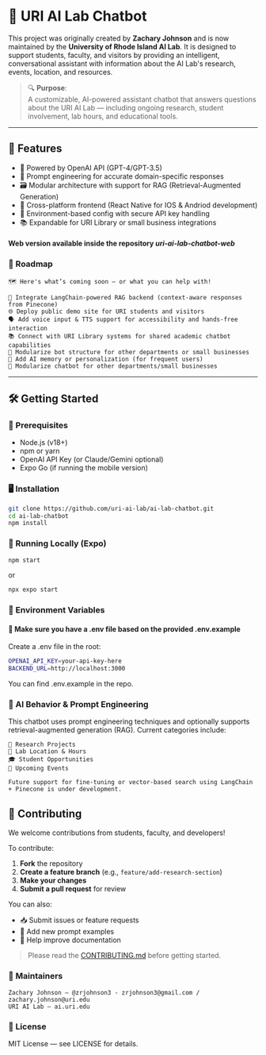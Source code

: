 # 🤖 URI AI Lab Chatbot

This project was originally created by **Zachary Johnson** and is now maintained by the **University of Rhode Island AI Lab**. It is designed to support students, faculty, and visitors by providing an intelligent, conversational assistant with information about the AI Lab's research, events, location, and resources.

> 🔍 **Purpose**:  
> A customizable, AI-powered assistant chatbot that answers questions about the URI AI Lab — including ongoing research, student involvement, lab hours, and educational tools.

---

## 🚀 Features

- 🔗 Powered by OpenAI API (GPT-4/GPT-3.5)
- 🧠 Prompt engineering for accurate domain-specific responses
- 🗃️ Modular architecture with support for RAG (Retrieval-Augmented Generation)
- 💬 Cross-platform frontend (React Native for IOS & Andriod development)
- 🔐 Environment-based config with secure API key handling
- 📚 Expandable for URI Library or small business integrations

#### Web version available inside the repository *uri-ai-lab-chatbot-web*


### 📌 Roadmap

    🗺️ Here's what’s coming soon — or what you can help with!

    🔎 Integrate LangChain-powered RAG backend (context-aware responses from Pinecone)
    🌐 Deploy public demo site for URI students and visitors
    🗣️ Add voice input & TTS support for accessibility and hands-free interaction
    📚 Connect with URI Library systems for shared academic chatbot capabilities
    🧩 Modularize bot structure for other departments or small businesses
    🧠 Add AI memory or personalization (for frequent users)
    🏢 Modularize chatbot for other departments/small businesses
--- 

## 🛠️ Getting Started

### 🔧 Prerequisites

- Node.js (v18+)
- npm or yarn
- OpenAI API Key (or Claude/Gemini optional)
- Expo Go (if running the mobile version)

### 🖥️ Installation

```bash
git clone https://github.com/uri-ai-lab/ai-lab-chatbot.git
cd ai-lab-chatbot
npm install
```

### 🧪 Running Locally (Expo)
```bash
npm start
```
or
```bash
npx expo start
```

### 🔑 Environment Variables
#### 🔐 Make sure you have a .env file based on the provided .env.example
Create a .env file in the root:

```bash
OPENAI_API_KEY=your-api-key-here
BACKEND_URL=http://localhost:3000
```
You can find .env.example in the repo.

### 🧠 AI Behavior & Prompt Engineering

This chatbot uses prompt engineering techniques and optionally supports retrieval-augmented generation (RAG). Current categories include:

    🧪 Research Projects
    🏢 Lab Location & Hours
    🎓 Student Opportunities
    📅 Upcoming Events

    Future support for fine-tuning or vector-based search using LangChain + Pinecone is under development.

## 🤝 Contributing

We welcome contributions from students, faculty, and developers!

To contribute:

1. **Fork** the repository  
2. **Create a feature branch** (e.g., `feature/add-research-section`)  
3. **Make your changes**  
4. **Submit a pull request** for review  

You can also:

- 📥 Submit issues or feature requests
- 🧪 Add new prompt examples
- 📄 Help improve documentation

> Please read the [CONTRIBUTING.md](./CONTRIBUTING.md) before getting started.


### 👥 Maintainers

    Zachary Johnson — @zrjohnson3 - zrjohnson3@gmail.com / zachary.johnson@uri.edu
    URI AI Lab — ai.uri.edu

### 📄 License

MIT License — see LICENSE for details.
